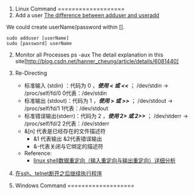 1. Linux Command
===================
1. Add a user
[The difference between adduser and useradd](http://blog.csdn.net/hbsong75/article/details/9246669)

We could create userName/password within []. 
```
sudo adduser [userName]
sudo [password] userName
```

2. Monitor all Processes
ps -aux
The detail explanation in this site[http://blog.csdn.net/hanner_cheung/article/details/6081440]

3. Re-Directing
     * 标准输入   (stdin) ：代码为 0 ，***使用 < 或 <<*** ； /dev/stdin -> /proc/self/fd/0   0代表：/dev/stdin 
     * 标准输出   (stdout)：代码为 1 ，***使用 > 或 >>*** ； /dev/stdout -> /proc/self/fd/1  1代表：/dev/stdout
     * 标准错误输出(stderr)：代码为 2 ，***使用 2> 或 2>>*** ； /dev/stderr -> /proc/self/fd/2 2代表：/dev/stderr
     * &[n] 代表是已经存在的文件描述符
          * &1 代表输出 &2代表错误输出 
          * &-代表关闭与它绑定的描述符
     * Reference:
          * [linux shell数据重定向（输入重定向与输出重定向）详细分析](http://www.cnblogs.com/chengmo/archive/2010/10/20/1855805.html)

4. [在ssh、telnet断开之后继续执行程序](http://blog.chinaunix.net/uid-2623904-id-76976.html)


2. Windows Command
===================
